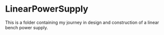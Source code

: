# LinearPowerSupply
This is a folder containing my journey in design and construction of a linear bench power supply.
